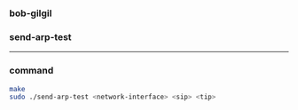 ### bob-gilgil
### send-arp-test
<hr>

### command

```bash
make
sudo ./send-arp-test <network-interface> <sip> <tip>
```
